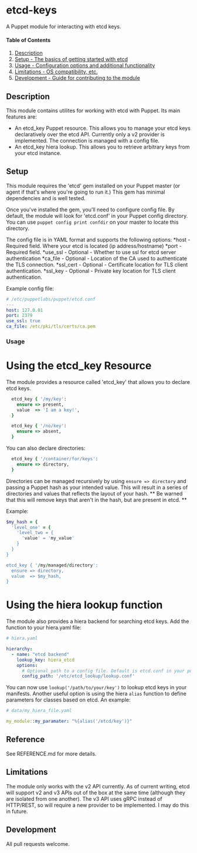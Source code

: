 # etcd-keys

A Puppet module for interacting with etcd keys. 

#### Table of Contents

1. [Description](#description)
2. [Setup - The basics of getting started with etcd](#setup)
3. [Usage - Configuration options and additional functionality](#usage)
4. [Limitations - OS compatibility, etc.](#limitations)
5. [Development - Guide for contributing to the module](#development)

## Description

This module contains utilites for working with etcd with Puppet. Its main features are:
* An etcd_key Puppet resource. This allows you to manage your etcd keys declaratively over the etcd API. Currently only a v2 provider is implemented. The connection is managed with a config file. 
* An etcd_key hiera lookup. This allows you to retrieve arbitrary keys from your etcd instance. 


## Setup

This module requires the 'etcd' gem installed on your Puppet master (or agent if that's where you're going to run it.) This gem has minimal dependencies and is well tested.

Once you've installed the gem, you'll need to configure config file. By default, the module will look for 'etcd.conf' in your Puppet config directory. You can use ```puppet config print confdir``` on your master to locate this directory.

The config file is in YAML format and supports the following options: 
  *host - Required field. Where your etcd is located (ip address/hostname)
  *port - Required field. 
  *use_ssl - Optional - Whether to use ssl for etcd server authentication
  *ca_file - Optional - Location of the CA used to authenticate the TLS connection. 
  *ssl_cert - Optional - Certificate location for TLS client authentication. 
  *ssl_key  - Optional - Private key location for TLS client authentication.

Example config file:
``` yaml
# /etc/puppetlabs/puppet/etcd.conf
---
host: 127.0.01
port: 2379
use_ssl: true
ca_file: /etc/pki/tls/certs/ca.pem

```

### Usage

# Using the etcd_key Resource
The module provides a resource called 'etcd_key' that allows you to declare etcd keys. 

``` ruby
  etcd_key { '/my/key': 
    ensure => present,
    value  => 'I am a key!',
  }

  etcd_key { '/no/key': 
    ensure => absent,
  }
```

You can also declare directories:

``` ruby
  etcd_key { '/container/for/keys': 
    ensure => directory,
  }
```

Directories can be managed recursively by using ``` ensure => directory ``` and passing a Puppet hash as your intended value. This will result in a series of directories and values that reflects the layout of your hash. ** Be warned that this will remove keys that aren't in the hash, but are present in etcd. **

Example:

``` ruby
$my_hash = { 
  'level_one' = {
    'level_two = {
      'value' = 'my_value'
    }
  }
}

etcd_key { '/my/managed/directory':
  ensure => directory,
  value  => $my_hash,
}

```

# Using the hiera lookup function
The module also provides a hiera backend for searching etcd keys. 
Add the function to your hiera.yaml file:

``` yaml
# hiera.yaml

hierarchy:
  - name: "etcd backend"
    lookup_key: hiera_etcd
    options:
      # Optional path to a config file. Default is etcd.conf in your puppet dir.
      config_path: '/etc/etcd_lookup/lookup.conf'
```

You can now use ```lookup('/path/to/your/key')``` to lookup etcd keys in your manifests. Another useful option is using the hiera ```alias``` function to define parameters for classes based on etcd. An example: 
``` yaml
# data/my_hiera_file.yaml

my_module::my_paramater: "%{alias('/etcd/key')}"
```

## Reference

See REFERENCE.md for more details.

## Limitations

The module only works with the v2 API currently. As of current writing, etcd will support v2 and v3 APIs out of the box at the same time (although they are isolated from one another). The v3 API uses gRPC instead of HTTP/REST, so will require a new provider to be implemented. I may do this in future. 

## Development

All pull requests welcome. 
